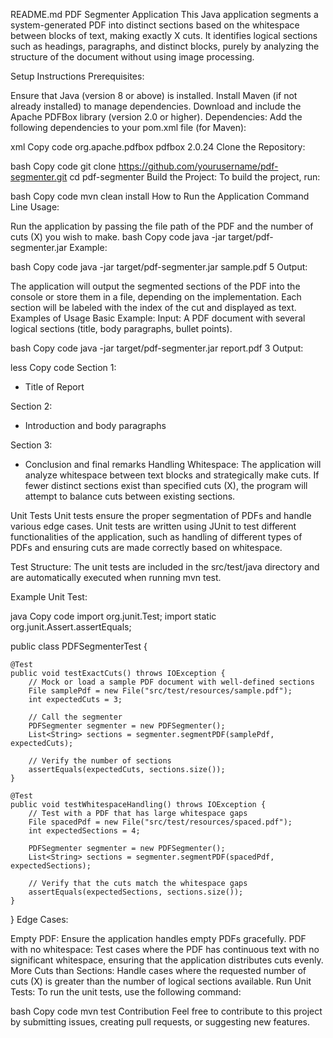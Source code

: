 
README.md
PDF Segmenter Application
This Java application segments a system-generated PDF into distinct sections based on the whitespace between blocks of text, making exactly X cuts. It identifies logical sections such as headings, paragraphs, and distinct blocks, purely by analyzing the structure of the document without using image processing.

Setup Instructions
Prerequisites:

Ensure that Java (version 8 or above) is installed.
Install Maven (if not already installed) to manage dependencies.
Download and include the Apache PDFBox library (version 2.0 or higher).
Dependencies: Add the following dependencies to your pom.xml file (for Maven):

xml
Copy code
<dependency>
    <groupId>org.apache.pdfbox</groupId>
    <artifactId>pdfbox</artifactId>
    <version>2.0.24</version>
</dependency>
Clone the Repository:

bash
Copy code
git clone https://github.com/yourusername/pdf-segmenter.git
cd pdf-segmenter
Build the Project: To build the project, run:

bash
Copy code
mvn clean install
How to Run the Application
Command Line Usage:

Run the application by passing the file path of the PDF and the number of cuts (X) you wish to make.
bash
Copy code
java -jar target/pdf-segmenter.jar <pdf-file-path> <number-of-cuts>
Example:

bash
Copy code
java -jar target/pdf-segmenter.jar sample.pdf 5
Output:

The application will output the segmented sections of the PDF into the console or store them in a file, depending on the implementation.
Each section will be labeled with the index of the cut and displayed as text.
Examples of Usage
Basic Example: Input: A PDF document with several logical sections (title, body paragraphs, bullet points).

bash
Copy code
java -jar target/pdf-segmenter.jar report.pdf 3
Output:

less
Copy code
Section 1:
- Title of Report

Section 2:
- Introduction and body paragraphs

Section 3:
- Conclusion and final remarks
Handling Whitespace: The application will analyze whitespace between text blocks and strategically make cuts. If fewer distinct sections exist than specified cuts (X), the program will attempt to balance cuts between existing sections.

Unit Tests
Unit tests ensure the proper segmentation of PDFs and handle various edge cases. Unit tests are written using JUnit to test different functionalities of the application, such as handling of different types of PDFs and ensuring cuts are made correctly based on whitespace.

Test Structure: The unit tests are included in the src/test/java directory and are automatically executed when running mvn test.

Example Unit Test:

java
Copy code
import org.junit.Test;
import static org.junit.Assert.assertEquals;

public class PDFSegmenterTest {

    @Test
    public void testExactCuts() throws IOException {
        // Mock or load a sample PDF document with well-defined sections
        File samplePdf = new File("src/test/resources/sample.pdf");
        int expectedCuts = 3;

        // Call the segmenter
        PDFSegmenter segmenter = new PDFSegmenter();
        List<String> sections = segmenter.segmentPDF(samplePdf, expectedCuts);

        // Verify the number of sections
        assertEquals(expectedCuts, sections.size());
    }

    @Test
    public void testWhitespaceHandling() throws IOException {
        // Test with a PDF that has large whitespace gaps
        File spacedPdf = new File("src/test/resources/spaced.pdf");
        int expectedSections = 4;

        PDFSegmenter segmenter = new PDFSegmenter();
        List<String> sections = segmenter.segmentPDF(spacedPdf, expectedSections);

        // Verify that the cuts match the whitespace gaps
        assertEquals(expectedSections, sections.size());
    }
}
Edge Cases:

Empty PDF: Ensure the application handles empty PDFs gracefully.
PDF with no whitespace: Test cases where the PDF has continuous text with no significant whitespace, ensuring that the application distributes cuts evenly.
More Cuts than Sections: Handle cases where the requested number of cuts (X) is greater than the number of logical sections available.
Run Unit Tests: To run the unit tests, use the following command:

bash
Copy code
mvn test
Contribution
Feel free to contribute to this project by submitting issues, creating pull requests, or suggesting new features.

